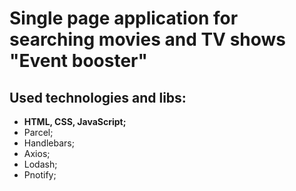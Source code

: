 # Single page application for searching movies and TV shows "Event booster"
## Used technologies and libs:
- **HTML, CSS, JavaScript;**
- Parcel;
- Handlebars;
- Axios;
- Lodash;
- Pnotify;

